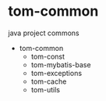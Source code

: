 # tom-common

java project commons

* tom-common
    * tom-const
    * tom-mybatis-base
    * tom-exceptions
    * tom-cache
    * tom-utils
